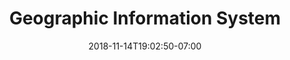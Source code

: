 ---
title: 'Geographic Information System'
date: 2018-11-14T19:02:50-07:00
draft: false
weight: 10
---